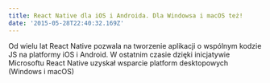 ```yaml
---
title: React Native dla iOS i Androida. Dla Windowsa i macOS też!
date: '2015-05-28T22:40:32.169Z'
---
```


Od wielu lat React Native pozwala na tworzenie aplikacji o wspólnym kodzie JS na platformy iOS i Android. W ostatnim czasie dzięki inicjatywie Microsoftu React Native uzyskał wsparcie platform desktopowych (Windows i macOS)

